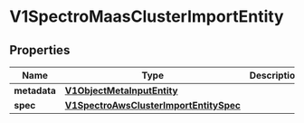 # V1SpectroMaasClusterImportEntity

## Properties
Name | Type | Description | Notes
------------ | ------------- | ------------- | -------------
**metadata** | [**V1ObjectMetaInputEntity**](V1ObjectMetaInputEntity.md) |  |  [optional]
**spec** | [**V1SpectroAwsClusterImportEntitySpec**](V1SpectroAwsClusterImportEntitySpec.md) |  |  [optional]
